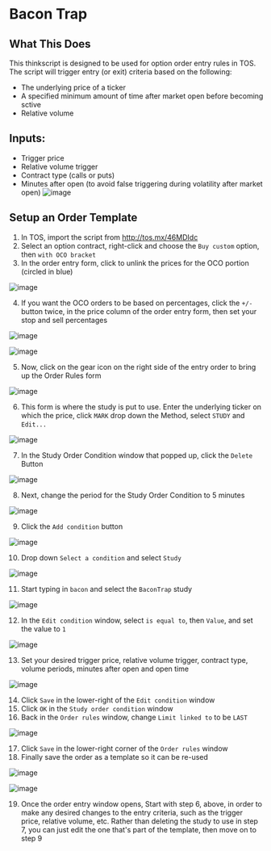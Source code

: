 # Bacon Trap

## What This Does
This thinkscript is designed to be used for option order entry rules in TOS. The script will trigger entry (or exit) criteria based on the following:
- The underlying price of a ticker
- A specified minimum amount of time after market open before becoming sctive
- Relative volume

## Inputs:
- Trigger price
- Relative volume trigger
- Contract type (calls or puts)
- Minutes after open (to avoid false triggering during volatility after market open)
![image](https://user-images.githubusercontent.com/13930961/183993082-eb964897-c5ee-423a-8995-503df3f6944c.png)

## Setup an Order Template
1. In TOS, import the script from http://tos.mx/46MDIdc
2. Select an option contract, right-click and choose the `Buy custom` option, then `with OCO bracket`
3. In the order entry form, click to unlink the prices for the OCO portion (circled in blue)

![image](https://user-images.githubusercontent.com/13930961/183994542-d84e0bc6-5ee1-468c-a78d-d0993e76b36f.png)

4. If you want the OCO orders to be based on percentages, click the `+/-` button twice, in the price column of the order entry form, then set your stop and sell percentages

![image](https://user-images.githubusercontent.com/13930961/183996392-de246549-2966-44f8-a148-d8db815622af.png)

![image](https://user-images.githubusercontent.com/13930961/183999819-30f2f1bb-bf67-4352-a361-3dd22590cf98.png)

5. Now, click on the gear icon on the right side of the entry order to bring up the Order Rules form

![image](https://user-images.githubusercontent.com/13930961/183997714-dbb5faeb-f31f-4af5-9b4e-fd8dadb972fd.png)

6. This form is where the study is put to use. Enter the underlying ticker on which the price, click `MARK` drop down the Method, select `STUDY` and `Edit...`

![image](https://user-images.githubusercontent.com/13930961/184001911-4479b1e1-6f82-4ed7-864e-2faad92b0f2d.png)

7. In the Study Order Condition window that popped up, click the `Delete` Button

![image](https://user-images.githubusercontent.com/13930961/184002715-36d04333-e1c7-41b8-bdcc-3c8fe5900fee.png)

8. Next, change the period for the Study Order Condition to 5 minutes

![image](https://user-images.githubusercontent.com/13930961/184006868-1a901435-612a-443d-a118-009a25f7027e.png)

9. Click the `Add condition` button

![image](https://user-images.githubusercontent.com/13930961/184002969-66cc6ac1-37e4-4c89-90a3-8dbe341b8c00.png)

10. Drop down `Select a condition` and select `Study`

![image](https://user-images.githubusercontent.com/13930961/184005148-4ee7c42e-aef6-4da3-a6e4-bf3f9050932b.png)

11. Start typing in `bacon` and select the `BaconTrap` study

![image](https://user-images.githubusercontent.com/13930961/184005447-0360b134-0217-4b14-ba70-cf23460733d5.png)

12. In the `Edit condition` window, select `is equal to`, then `Value`, and set the value to `1`

![image](https://user-images.githubusercontent.com/13930961/184005983-caa4365e-94f2-4e3a-af8d-33382973bd86.png)

13. Set your desired trigger price, relative volume trigger, contract type, volume periods, minutes after open and open time

![image](https://user-images.githubusercontent.com/13930961/184006353-665aefae-4782-4ab3-8593-6415cbcff2a9.png)

14. Click `Save` in the lower-right of the `Edit condition` window
15. Click `OK` in the `Study order condition` window
16. Back in the `Order rules` window, change `Limit linked to` to be `LAST`

![image](https://user-images.githubusercontent.com/13930961/184008290-87ed384b-551c-4437-99dd-ea82983d5279.png)

17. Click `Save` in the lower-right corner of the `Order rules` window
18. Finally save the order as a template so it can be re-used

![image](https://user-images.githubusercontent.com/13930961/184008850-e5c26072-6903-4bfa-8958-19942e3a3f56.png)

![image](https://user-images.githubusercontent.com/13930961/184009002-b28e20b8-5839-41bc-823f-b2a1aca2b2d0.png)

19. Once the order entry window opens, Start with step 6, above, in order to make any desired changes to the entry criteria, such as the trigger price, relative volume, etc. Rather than deleting the study to use in step 7, you can just edit the one that's part of the template, then move on to step 9
